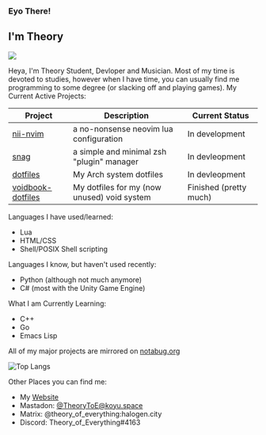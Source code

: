 ### Eyo There!
## I'm Theory
![](https://komarev.com/ghpvc/?username=theory-of-everything&color=green&style=flat-sqaure)

Heya, I'm Theory Student, Devloper and Musician. Most of my time is devoted to studies, however when I have time, you can usually find me programming to some degree (or slacking off and playing games).
My Current Active Projects:

Project | Description | Current Status
------- | ----------- | --------------
[nii-nvim](https://github.com/Theory-of-Everything/nii-nvim) | a no-nonsense neovim lua configuration | In development
[snag](https://github.com/Theory-of-Everything/snag) | a simple and minimal zsh "plugin" manager | In devleopment
[dotfiles](https://github.com/Theory-of-Everything/dotfiles) | My Arch system dotfiles | In devleopment
[voidbook-dotfiles](https://github.com/Theory-of-Everything/voidbook-dotfiles) | My dotfiles for my (now unused) void system | Finished (pretty much)

Languages I have used/learned:
- Lua
- HTML/CSS
- Shell/POSIX Shell scripting

Languages I know, but haven't used recently:
- Python (although not much anymore)
- C# (most with the Unity Game Engine)

What I am Currently Learning:
- C++
- Go
- Emacs Lisp

All of my major projects are mirrored on [notabug.org](https://notabug.org/Theory_of_Everything)

![Top Langs](https://github-readme-stats.vercel.app/api/top-langs/?username=theory-of-everything&layout=compact&bg_color=2b3339&title_color=a7c080&text_color=d3c6aa&icons_color=d3c6aa&border_color=d3c6aa)

Other Places you can find me:
- My [Website](https://theoryware.net)
- Mastadon: [@TheoryToE@koyu.space](https://koyu.space/@TheoryToE)
- Matrix:   @theory_of_everything:halogen.city
- Discord:  Theory_of_Everything#4163
